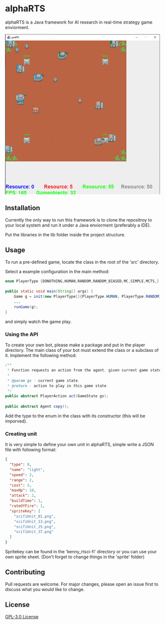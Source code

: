 # alphaRTS

alphaRTS is a Java framework for AI research in real-time strategy game enviorment.

![game screenshot](https://github.com/adamxuuuu/rts-ai-framework/blob/master/screenshots/mid.png)

## Installation

Currently the only way to run this framework is to clone the repositroy to your local system and run it under a Java enviorment (preferably a IDE).

Put the libraries in the lib folder inside the project structure.


## Usage

To run a pre-defined game, locate the <Start> class in the root of the 'src' directory.

Select a example configuration in the main method:

```java
enum PlayerType {DONOTHING,HUMAN,RANDOM,RANDOM_BIASED,MC,SIMPLE,MCTS,}

public static void main(String[] args) {
    Game g = init(new PlayerType[]{PlayerType.HUMAN, PlayerType.RANDOM});
    ...
    runGame(g);
}
```

and simply watch the game play.

### Using the API

To create your own bot, please make a package and put in the player directory.
The main class of your bot must extend the <Agent> class or a subclass of it. Implement the following method:

```java
/**
 * Function requests an action from the agent, given current game state observation.
 *
 * @param gs - current game state.
 * @return - action to play in this game state.
 */
public abstract PlayerAction act(GameState gs);

public abstract Agent copy();
```

Add the type to the <PlayerType> enum in the <Start> class with its constructor (this will be imporved).

### Creating unit

It is very simple to define your own unit in alphaRTS, simple write a JSON file with following format:

```json
{
  "type": 0,
  "name": "light",
  "speed": 2,
  "range": 2,
  "cost": 5,
  "maxHp": 10,
  "attack": 2,
  "buildTime": 1,
  "rateOfFire": 1,
  "spriteKey": [
    "scifiUnit_01.png",
    "scifiUnit_13.png",
    "scifiUnit_25.png",
    "scifiUnit_37.png"
  ]
}
```

Spritekey can be found in the 'kenny_rtsci-fi' directory or you can use your own sprite sheet. (Don't forget to change things in the 'sprite' folder)

## Contributing
Pull requests are welcome. For major changes, please open an issue first to discuss what you would like to change.


## License
[GPL-3.0 License](https://choosealicense.com/licenses/gpl-3.0/)
